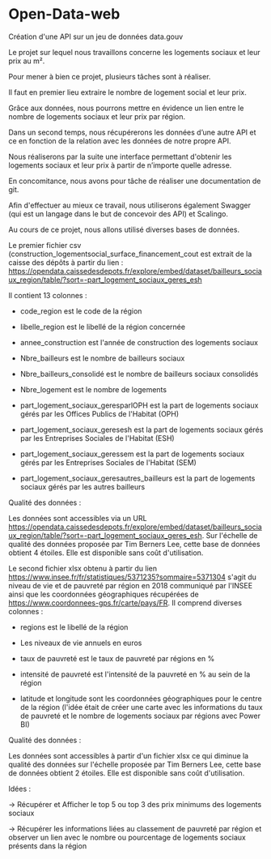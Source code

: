 # Open-Data-web
Création d'une  API sur un jeu de données data.gouv

Le projet sur lequel nous travaillons concerne les logements sociaux et leur prix au m². 

Pour mener à bien ce projet, plusieurs tâches sont à réaliser.

Il faut en premier lieu extraire le nombre de logement social et leur prix.

Grâce aux données, nous pourrons mettre en évidence un lien entre le nombre de logements sociaux et leur prix par région.

Dans un second temps, nous récupérerons les données d’une autre API et ce en fonction de la relation avec les données de notre propre API.

Nous réaliserons par la suite une interface permettant d'obtenir les logements sociaux et leur prix à partir de n’importe quelle adresse.

En concomitance, nous avons pour tâche de réaliser une documentation de git.

Afin d'effectuer au mieux ce travail, nous utiliserons également Swagger (qui est un langage dans le but de concevoir des API) et Scalingo.

Au cours de ce projet, nous allons utilisé diverses bases de données.

Le premier fichier csv (construction_logementsocial_surface_financement_cout est extrait de la caisse des dépôts à partir du lien :
https://opendata.caissedesdepots.fr/explore/embed/dataset/bailleurs_sociaux_region/table/?sort=-part_logement_sociaux_geres_esh

Il contient 13 colonnes :

- code_region est le code de la région

- libelle_region est le libellé de la région concernée

- annee_construction est l'année de construction des logements sociaux

- Nbre_bailleurs est le nombre de bailleurs sociaux

- Nbre_bailleurs_consolidé est le nombre de bailleurs sociaux consolidés

- Nbre_logement est le nombre de logements

- part_logement_sociaux_geresparlOPH est la part de logements sociaux gérés par les Offices Publics de l'Habitat (OPH)

- part_logement_sociaux_geresesh est la part de logements sociaux gérés par les Entreprises Sociales de l'Habitat (ESH)

- part_logement_sociaux_geressem est la part de logements sociaux gérés par les Entreprises Sociales de l'Habitat (SEM)

- part_logement_sociaux_geresautres_bailleurs est la part de logements sociaux gérés par les autres bailleurs


Qualité des données :

Les données sont accessibles via un URL https://opendata.caissedesdepots.fr/explore/embed/dataset/bailleurs_sociaux_region/table/?sort=-part_logement_sociaux_geres_esh. Sur l'échelle de qualité des données proposée par Tim Berners Lee, cette base de données obtient 4 étoiles. Elle est disponible sans coût d'utilisation.

Le second fichier xlsx obtenu à partir du lien https://www.insee.fr/fr/statistiques/5371235?sommaire=5371304 s'agit du niveau de vie et de pauvreté par région en 2018 communiqué par l'INSEE ainsi que les coordonnées géographiques récupérées de https://www.coordonnees-gps.fr/carte/pays/FR. Il comprend diverses colonnes :

- regions est le libellé de la région

- Les niveaux de vie annuels en euros

- taux de pauvreté est le taux de pauvreté par régions en %

- intensité de pauvreté est l'intensité de la pauvreté en % au sein de la région

- latitude et longitude sont les coordonnées géographiques pour le centre de la région (l'idée était de créer une carte avec les informations du taux de pauvreté et le nombre de logements sociaux par régions avec Power BI)

Qualité des données :

Les données sont accessibles à partir d'un fichier xlsx ce qui diminue la qualité des données sur l'échelle proposée par Tim Berners Lee, cette base de données obtient 2 étoiles. Elle est disponible sans coût d'utilisation.


Idées :

-> Récupérer et Afficher le top 5 ou top 3 des prix minimums des logements sociaux

-> Récupérer les informations liées au classement de pauvreté par région et observer un lien avec le nombre ou pourcentage de logements sociaux présents dans la région
